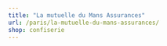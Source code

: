 ```yaml
---
title: "La mutuelle du Mans Assurances"
url: /paris/la-mutuelle-du-mans-assurances/
shop: confiserie
---
```

